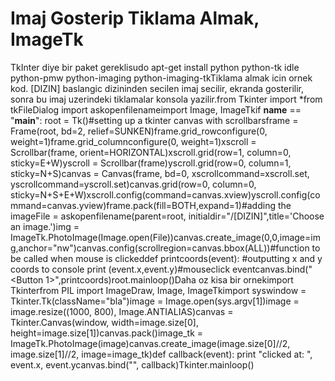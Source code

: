 # Imaj Gosterip Tiklama Almak, ImageTk

TkInter diye bir paket gereklisudo apt-get install python python-tk
idle python-pmw python-imaging python-imaging-tkTiklama almak icin
ornek kod. [DIZIN] baslangic dizininden secilen imaj secilir, ekranda
gosterilir, sonra bu imaj uzerindeki tiklamalar konsola yazilir.from
Tkinter import *from tkFileDialog import askopenfilenameimport Image,
ImageTkif __name__ == "__main__": root = Tk()#setting up a tkinter
canvas with scrollbarsframe = Frame(root, bd=2,
relief=SUNKEN)frame.grid_rowconfigure(0,
weight=1)frame.grid_columnconfigure(0, weight=1)xscroll =
Scrollbar(frame, orient=HORIZONTAL)xscroll.grid(row=1, column=0,
sticky=E+W)yscroll = Scrollbar(frame)yscroll.grid(row=0, column=1,
sticky=N+S)canvas = Canvas(frame, bd=0, xscrollcommand=xscroll.set,
yscrollcommand=yscroll.set)canvas.grid(row=0, column=0,
sticky=N+S+E+W)xscroll.config(command=canvas.xview)yscroll.config(command=canvas.yview)frame.pack(fill=BOTH,expand=1)#adding
the imageFile = askopenfilename(parent=root,
initialdir="/[DIZIN]",title='Choose an image.')img =
ImageTk.PhotoImage(Image.open(File))canvas.create_image(0,0,image=img,anchor="nw")canvas.config(scrollregion=canvas.bbox(ALL))#function
to be called when mouse is clickeddef printcoords(event): #outputting
x and y coords to console print (event.x,event.y)#mouseclick
eventcanvas.bind("<Button 1>",printcoords)root.mainloop()Daha oz kisa
bir ornekimport Tkinterfrom PIL import ImageDraw, Image, ImageTkimport
syswindow = Tkinter.Tk(className="bla")image =
Image.open(sys.argv[1])image = image.resize((1000, 800),
Image.ANTIALIAS)canvas = Tkinter.Canvas(window, width=image.size[0],
height=image.size[1])canvas.pack()image_tk =
ImageTk.PhotoImage(image)canvas.create_image(image.size[0]//2,
image.size[1]//2, image=image_tk)def callback(event): print "clicked
at: ", event.x, event.ycanvas.bind("", callback)Tkinter.mainloop()




